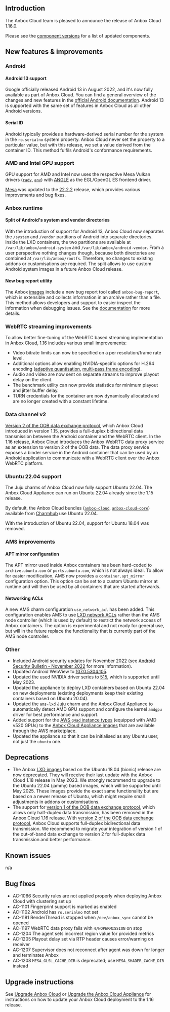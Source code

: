 ## Introduction

The Anbox Cloud team is pleased to announce the release of Anbox Cloud 1.16.0.

Please see the [component versions](https://anbox-cloud.io/docs/component-versions) for a list of updated components.

## New features & improvements

### Android

#### Android 13 support

Google officially released Android 13 in August 2022, and it's now fully available as part of Anbox Cloud. You can find a general overview of the changes and new features in the [official Android documentation](https://developer.android.com/about/versions/13). Android 13 is supported with the same set of features in Anbox Cloud as all other Android versions.

#### Serial ID

Android typically provides a hardware-derived serial number for the system in the `ro.serialno` system property. Anbox Cloud never set the property to a particular value, but with this release, we set a value derived from the container ID. This method fulfils Android's conformance requirements.

### AMD and Intel GPU support

GPU support for AMD and Intel now uses the respective Mesa Vulkan drivers ([`radv`](https://docs.mesa3d.org/drivers/radv.html),  [`anv`](https://docs.mesa3d.org/drivers/anv.html)) with [ANGLE](https://chromium.googlesource.com/angle/angle) as the EGL/OpenGL ES frontend driver.

[Mesa](https://mesa3d.org/) was updated to the [22.2.2](https://docs.mesa3d.org/relnotes/22.2.2.html) release, which provides various improvements and bug fixes.

### Anbox runtime

#### Split of Android's system and vendor directories

With the introduction of support for Android 13, Anbox Cloud now separates the `/system` and `/vendor` partitions of Android into separate directories. Inside the LXD containers, the two partitions are available at `/var/lib/anbox/android-system` and `/var/lib/anbox/android-vendor`. From a user perspective nothing changes though, because both directories are combined at `/var/lib/anbox/rootfs`. Therefore, no changes to existing addons or customisations are required. The split allows to use custom Android system images in a future Anbox Cloud release.

#### New bug report utility

The Anbox [images](https://anbox-cloud.io/docs/ref/provided-images) include a new bug report tool called `anbox-bug-report`, which is extensible and collects information in an archive rather than a file. This method allows developers and support to easier inspect the information when debugging issues. See the [documentation](https://discourse.ubuntu.com/t/how-to-troubleshoot-anbox-cloud/17837) for more details.

### WebRTC streaming improvements

To allow better fine-tuning of the WebRTC based streaming implementation in Anbox Cloud, 1.16 includes various small improvements:

* Video bitrate limits can now be specified on a per resolution/frame rate level.
* Additional options allow enabling NVIDIA-specific options for H.264 encoding ([adaptive quantisation](https://docs.nvidia.com/video-technologies/video-codec-sdk/11.0/nvenc-video-encoder-api-prog-guide/#adaptive-quantization-aq), [multi-pass frame encoding](https://docs.nvidia.com/video-technologies/video-codec-sdk/11.0/nvenc-video-encoder-api-prog-guide/#multi-pass-frame-phencoding)).
* Audio and video are now sent on separate streams to improve playout delay on the client.
* The benchmark utility can now provide statistics for minimum playout and jitter buffer delay.
* TURN credentials for the container are now dynamically allocated and are no longer created with a constant lifetime.

### Data channel v2

[Version 2 of the OOB data exchange protocol](https://anbox-cloud.io/docs/howto/stream/oob-data#oob-v2), which Anbox Cloud introduced in version 1.15, provides a full-duplex bidirectional data transmission between the Android container and the WebRTC client. In the 1.16 release, Anbox Cloud introduces the Anbox WebRTC data proxy service as an extension to version 2 of the OOB data. The data proxy service exposes a binder service in the Android container that can be used by an Android application to communicate with a WebRTC client over the Anbox WebRTC platform.

### Ubuntu 22.04 support

The Juju charms of Anbox Cloud now fully support Ubuntu 22.04. The Anbox Cloud Appliance can run on Ubuntu 22.04 already since the 1.15 release.

By default, the Anbox Cloud bundles ([`anbox-cloud`](https://charmhub.io/anbox-cloud), [`anbox-cloud-core`](https://charmhub.io/anbox-cloud-core)) available from [Charmhub](https://charmhub.io/) use Ubuntu 22.04.

With the introduction of Ubuntu 22.04, support for Ubuntu 18.04 was removed.

### AMS improvements

#### APT mirror configuration

The APT mirror used inside Anbox containers has been hard-coded to `archive.ubuntu.com` or `ports.ubuntu.com`, which is not always ideal. To allow for easier modification, AMS now provides a `container.apt_mirror` configuration option. This option can be set to a custom Ubuntu mirror at runtime and will then be used by all containers that are started afterwards.

#### Networking ACLs

A new AMS charm configuration `use_network_acl` has been added. This configuration enables AMS to use [LXD network ACLs](https://documentation.ubuntu.com/lxd/en/latest/howto/network_acls/) rather than the AMS node controller (which is used by default) to restrict the network access of Anbox containers. The option is experimental and not ready for general use, but will in the future replace the functionality that is currently part of the AMS node controller.

### Other

* Included Android security updates for November 2022 (see [Android Security Bulletin - November 2022](https://source.android.com/docs/security/bulletin/2022-11-01) for more information).
* Updated Android WebView to [107.0.5304.105](https://chromereleases.googleblog.com/2022/11/chrome-for-android-update.html).
* Updated the used NVIDIA driver series to [515](https://docs.nvidia.com/datacenter/tesla/index.html), which is supported until May 2023.
* Updated the appliance to deploy LXD containers based on Ubuntu 22.04 on new deployments (existing deployments keep their existing containers based on Ubuntu 20.04).
* Updated the [`ams-lxd`](https://charmhub.io/ams-lxd) Juju charm and the Anbox Cloud Appliance to automatically detect AMD GPU support and configure the kernel `amdgpu` driver for best performance and support.
* Added support for the [AWS `g4ad` instance types](https://aws.amazon.com/ec2/instance-types/g4/) (equipped with AMD v520 GPUs) to the [Anbox Cloud Appliance images](https://aws.amazon.com/marketplace/pp/prodview-3lx6xyaapstz4) that are available through the AWS marketplace.
* Updated the appliance so that it can be initialised as any Ubuntu user, not just the `ubuntu` one.

## Deprecations

* The Anbox [LXD images](https://anbox-cloud.io/docs/ref/provided-images) based on the Ubuntu 18.04 (bionic) release are now deprecated. They will receive their last update with the Anbox Cloud 1.18 release in May 2023. We strongly recommend to upgrade to the Ubuntu 22.04 (jammy) based images, which will be supported until May 2025. These images provide the exact same functionality but are based on a newer release of Ubuntu, which might require small adjustments in addons or customisations.
* The support for [version 1 of the OOB data exchange protocol](https://anbox-cloud.io/docs/howto/stream/oob-data#oob-v1), which allows only half-duplex data transmission, has been removed in the Anbox Cloud 1.16 release. With [version 2 of the OOB data exchange protocol](https://anbox-cloud.io/docs/howto/stream/oob-data#oob-v2), Anbox Cloud supports full-duplex bidirectional data transmission. We recommend to migrate your integration of version 1 of the out-of-band data exchange to version 2 for full-duplex data transmission and better performance.

## Known issues

n/a

## Bug fixes

* AC-1066 Security rules are not applied properly when deploying Anbox Cloud with clustering set up
* AC-1101 Fingerprint support is marked as enabled
* AC-1102 Android has `ro.serialno` not set
* AC-1181 RenderThread is stopped when `/dev/anbox_sync` cannot be opened
* AC-1197 WebRTC data proxy fails with `4/NOPERMISSION` on stop
* AC-1204 The agent sets incorrect region value for provided metrics
* AC-1205 Playout delay set via RTP header causes error/warning on receiver
* AC-1207 Supervisor does not reconnect after agent was down for longer and terminates Anbox
* AC-1208 `MESA_GLSL_CACHE_DIR` is deprecated; use `MESA_SHADER_CACHE_DIR` instead

## Upgrade instructions

See [Upgrade Anbox Cloud](https://anbox-cloud.io/docs/howto/update/upgrade-anbox) or [Upgrade the Anbox Cloud Appliance](https://anbox-cloud.io/docs/howto/update/upgrade-appliance) for instructions on how to update your Anbox Cloud deployment to the 1.16 release.
